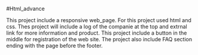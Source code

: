 #Html_advance

This project include a responsive web_page.
For this project used html and css.
Thes project will include a log of the companie at the top and extrnal link for more information and product.
This project include a button in the middle for registration of the web site.
The project also include FAQ section ending with the page before the footer.

